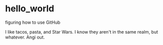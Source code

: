 # hello_world
figuring how to use GitHub

I like tacos, pasta, and Star Wars. I know they aren't in the same realm, but whatever.
Angi out.


